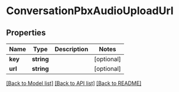 # ConversationPbxAudioUploadUrl

## Properties
Name | Type | Description | Notes
------------ | ------------- | ------------- | -------------
**key** | **string** |  | [optional] 
**url** | **string** |  | [optional] 

[[Back to Model list]](../README.md#documentation-for-models) [[Back to API list]](../README.md#documentation-for-api-endpoints) [[Back to README]](../README.md)


